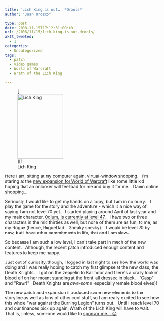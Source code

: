 ```yaml
---
title: 'Lich King is out…  *Drools*'
author: "Juan Orozco" 

type: post
date: 2008-11-15T17:12:31+00:00
url: /2008/11/15/lich-king-is-out-drools/
aktt_tweeted:
  - 1
categories:
  - Uncategorized
tags:
  - patch
  - video games
  - World of Warcraft
  - Wrath of the Lich King

---
```

<figure id="attachment_1170" aria-describedby="caption-attachment-1170" style="width: 149px" class="wp-caption alignleft">[<img class="size-medium wp-image-1170" title="Wrath of the Lich King" src="https://i1.wp.com/guamaso.com/wp-content/uploads/2008/11/lichking.png?resize=149%2C210" alt="Lich King" width="149" height="210" data-recalc-dims="1" />][1]<figcaption id="caption-attachment-1170" class="wp-caption-text">Lich King</figcaption></figure>

Here I am, sitting at my computer again, virtual-window shopping.   I'm staring at the <a href="http://www.worldofwarcraft.com/wrath/" target="_blank" rel="noopener noreferrer">new expansion for World of Warcraft</a> like some little kid hoping that an onlooker will feel bad for me and buy it for me.   Damn online shopping...

Seriously, I would like to get my hands on a copy, but I am in no hurry.   I play the game for the story and the adventure - which is a nice way of saying I am not level 70 yet.   I started playing around April of last year and my main character, <a href="http://www.wowarmory.com/character-sheet.xml?r=Sisters+of+Elune&n=Odiom" target="_blank" rel="noopener noreferrer">Odium, is currently at level 47</a>.   I have two or three characters in the mid thirties as well, but none of them are as fun, to me, as my Rogue (hence, RogueDad.   Sneaky sneaky).   I would be level 70 by now, but I have other commitments in life, that and I am slow...

So because I am such a low level, I can't take part in much of the new content.   Although, the recent patch introduced enough content and features to keep me happy.

Just out of curiosity, though, I logged in last night to see how the world was doing and I was really hoping to catch my first glimpse at the new class, the Death Knights.   I got on the zeppelin to Kalimdor and there's a crazy lookin' blood elf on her mount standing at the front, all dressed in black.   "Gasp" and "Rawr!"   Death Knights are _awe-some_ (especially female blood elves)!

The new patch and expansion introduced some new elements to the storyline as well as tons of other cool stuff, so I am really excited to see how this whole "war against the Burning Legion" turns out.   Until I reach level 70 and our finances pick up again, Wrath of the Lich King will have to wait.   That is, unless, someone would like to <a href="http://astore.amazon.com/guamaso-20/detail/B000VJTJNE" target="_blank" rel="noopener noreferrer">sponsor me... 😉<br /> </a>

 [1]: http://astore.amazon.com/guamaso-20/detail/B000VJTJNE